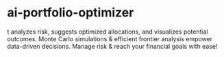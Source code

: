 # ai-portfolio-optimizer
t analyzes risk, suggests optimized allocations, and visualizes potential outcomes. Monte Carlo simulations &amp; efficient frontier analysis empower data-driven decisions. Manage risk &amp; reach your financial goals with ease!
